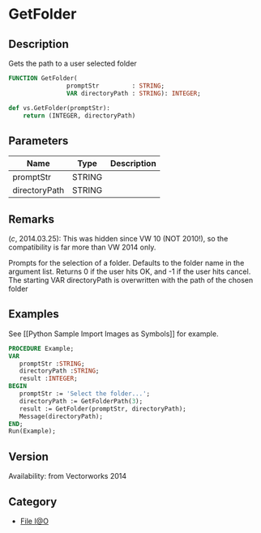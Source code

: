 # GetFolder

## Description
Gets the path to a user selected folder

```pascal
FUNCTION GetFolder(
				promptStr         : STRING;
				VAR directoryPath : STRING): INTEGER;
```

```python
def vs.GetFolder(promptStr):
    return (INTEGER, directoryPath)
```

## Parameters
|Name|Type|Description|
|---|---|---|
|promptStr|STRING|   |
|directoryPath|STRING|   |

## Remarks
(*_c_*, 2014.03.25): This was hidden since VW 10 (NOT 2010!), so the compatibility is far more than VW 2014 only.

Prompts for the selection of a folder. Defaults to the folder name in the argument list. Returns 0 if the user hits OK, and -1 if the user hits cancel. The starting VAR directoryPath is overwritten with the path of the chosen folder

## Examples
See [[Python Sample Import Images as Symbols]] for example.
```pascal
PROCEDURE Example;
VAR
   promptStr :STRING; 
   directoryPath :STRING;
   result :INTEGER;
BEGIN
   promptStr := 'Select the folder...';
   directoryPath := GetFolderPath(3);
   result := GetFolder(promptStr, directoryPath);
   Message(directoryPath);
END;
Run(Example);
```

## Version
Availability: from Vectorworks 2014

## Category
* [File I@O](../Categories/File%20IO.md)

